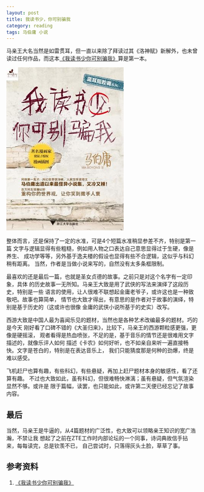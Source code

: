 ```yaml
---
layout: post
title: 我读书少，你可别骗我
category: reading
tags: 马伯庸 小说
---
```


马亲王大名当然是如雷贯耳，但一直以来除了拜读过其《洛神赋》新解外，也未曾
读过任何作品，而这本[《我读书少你可别骗我》][《我读书少你可别骗我》]算是第一本。

![read-lie](/assets/images/read_lie.jpg)

整体而言，还是保持了一定的水准，可是4个短篇水准稍显参差不齐，特别是第一篇
文字与逻辑显得有些粗糙，例如用人物之口表达自己意思显得过于生硬，像是养生、
成功学等等，另外基于逸夫楼的假设也显得有些不合逻辑，这似乎与科幻稍有距离。
当然，作者是当做小说来写的，自然没有太多条框限制。

最喜欢的还是最后一篇，也就是圣女贞德的故事。之前只是对这个名字有一定印象，具体
的历史故事一无所知。马亲王大致是用了武侠的写法来演绎了这段历史，特别是一些
语言的使用，让人很难不联想起金庸老爷子，或许这也是一种致敬吧。故事也算简单，
情节也大致才得出，有意思的是作者对于故事的演绎，特别是基于历史的（这或许也很像
金庸的武侠小说所基于的史实）改写。

西游大致是中国人最为喜闻乐见的题材，当然也是各种艺术改编最多的题材。巧的是今天
刚好看了口碑不错的《大圣归来》，比较下，马亲王的西游颗粒感更强，更像是硬摇滚，
观者看得是热血喷张，不足的是，基于音乐的情节还是很难用文字描述的，就像乐评人如何
描述《卡农》如何好听，也不如亲自来听一遍直接畅快。文字是苍白的，特别是在表达音乐上，
我们只能猜度那是何种的劲爆，终是难以感受。

飞机赶尸也算有趣，有些科幻，有些悬疑，再加上赶尸题材本身的敏感性，看了还算有趣。
不过也大致如此，虽有科幻，但很难畅快淋漓；虽有悬疑，但气氛渲染显然不够。或许是
限于篇幅，读罢，也只能如此，或许第二天便已经忘记了故事内容。

## 最后

当然，马亲王是牛逼的，从4篇题材的广泛性，也大致可以领略亲王知识的宽广浩瀚，不禁让我
想起了之前在ZTE工作时内部论坛的一个同事，诗词典故信手拈来，每每读完，总是钦羡不已，
自己尝试时，只落得灰头土脸，草草了事。



## 参考资料
1. [《我读书少你可别骗我》][《我读书少你可别骗我》]


[《我读书少你可别骗我》]: http://book.douban.com/subject/19965972/


